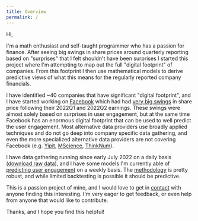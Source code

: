 ```yaml
---
title: Overview
permalink: /
--- 
```


Hi,

I'm a math enthusiast and self-taught programmer who has a passion for finance. After seeing big swings in share prices around quarterly reporting based on "surprises" that I felt shouldn't have been surprises I started this project where I'm attempting to map out the full "digital footprint" of companies. From this footprint I then use mathematical models to derive predictive views of what this means for the regularly reported company financials.

I have identified ~40 companies that have significant "digital footprint", and I have started working on [Facebook]() which had had [very big swings]() in share price following their 2022Q1 and 2022Q2 earnings. These swings were almost solely based on surprises in user engagement, but at the same time Facebook has an enormous digital footprint that can be used to well predict the user engagement. Most alternative data providers use broadly applied techniques and do not go deep into company specific data gathering, and even the more specialized alternative data providers are not covering Facebook (e.g. [Yipit](https://www.yipitdata.com/coverage), [MScience](https://mscience.com/files/coveragelist.pdf), [ThinkNum](https://www.thinknum.com/datasets/all)).

I have data gathering running since early July 2022 on a daily basis ([download raw data]()), and I have some models I'm currently able of [predicting user engagement]() on a weekly basis. The [methodology]() is pretty robust, and while limited backtesting is possible it should be predictive.

This is a passion project of mine, and I would love to get in [contact]() with anyone finding this interesting. I'm very eager to get feedback, or even help from anyone that would like to contribute.

Thanks, and I hope you find this helpful!
